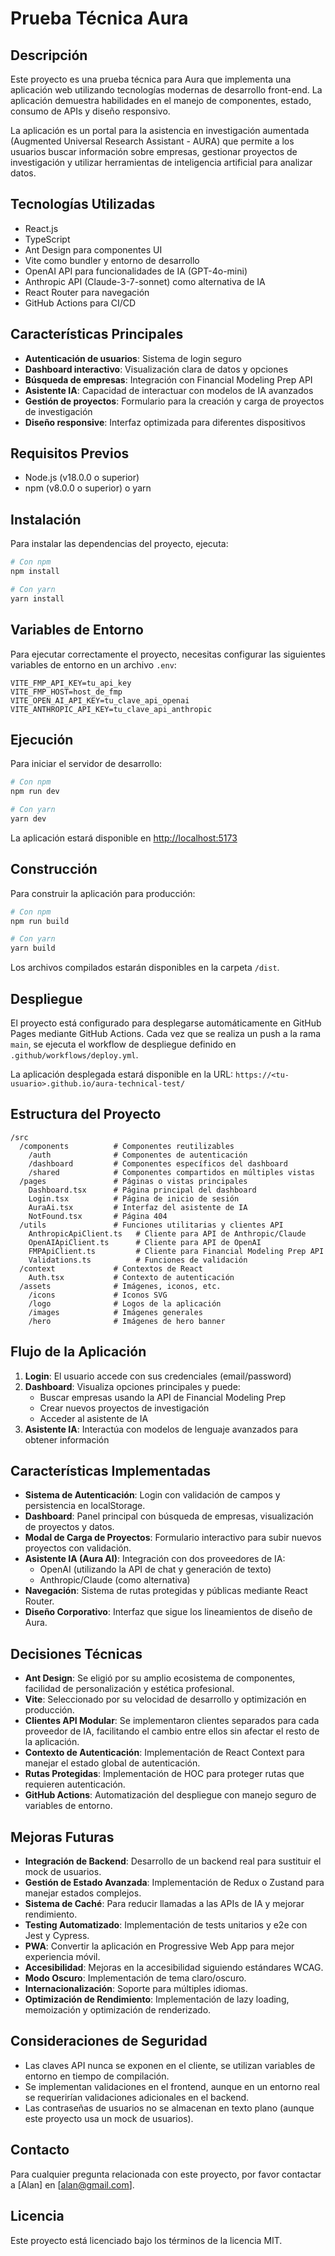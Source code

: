 # Prueba Técnica Aura

## Descripción

Este proyecto es una prueba técnica para Aura que implementa una aplicación web utilizando tecnologías modernas de desarrollo front-end. La aplicación demuestra habilidades en el manejo de componentes, estado, consumo de APIs y diseño responsivo.

La aplicación es un portal para la asistencia en investigación aumentada (Augmented Universal Research Assistant - AURA) que permite a los usuarios buscar información sobre empresas, gestionar proyectos de investigación y utilizar herramientas de inteligencia artificial para analizar datos.

## Tecnologías Utilizadas

- React.js
- TypeScript
- Ant Design para componentes UI
- Vite como bundler y entorno de desarrollo
- OpenAI API para funcionalidades de IA (GPT-4o-mini)
- Anthropic API (Claude-3-7-sonnet) como alternativa de IA
- React Router para navegación
- GitHub Actions para CI/CD

## Características Principales

- **Autenticación de usuarios**: Sistema de login seguro
- **Dashboard interactivo**: Visualización clara de datos y opciones
- **Búsqueda de empresas**: Integración con Financial Modeling Prep API
- **Asistente IA**: Capacidad de interactuar con modelos de IA avanzados
- **Gestión de proyectos**: Formulario para la creación y carga de proyectos de investigación
- **Diseño responsive**: Interfaz optimizada para diferentes dispositivos

## Requisitos Previos

- Node.js (v18.0.0 o superior)
- npm (v8.0.0 o superior) o yarn

## Instalación

Para instalar las dependencias del proyecto, ejecuta:

```bash
# Con npm
npm install

# Con yarn
yarn install
```

## Variables de Entorno

Para ejecutar correctamente el proyecto, necesitas configurar las siguientes variables de entorno en un archivo `.env`:

```
VITE_FMP_API_KEY=tu_api_key
VITE_FMP_HOST=host_de_fmp
VITE_OPEN_AI_API_KEY=tu_clave_api_openai
VITE_ANTHROPIC_API_KEY=tu_clave_api_anthropic
```

## Ejecución

Para iniciar el servidor de desarrollo:

```bash
# Con npm
npm run dev

# Con yarn
yarn dev
```

La aplicación estará disponible en [http://localhost:5173](http://localhost:5173)

## Construcción

Para construir la aplicación para producción:

```bash
# Con npm
npm run build

# Con yarn
yarn build
```

Los archivos compilados estarán disponibles en la carpeta `/dist`.

## Despliegue

El proyecto está configurado para desplegarse automáticamente en GitHub Pages mediante GitHub Actions. Cada vez que se realiza un push a la rama `main`, se ejecuta el workflow de despliegue definido en `.github/workflows/deploy.yml`.

La aplicación desplegada estará disponible en la URL: `https://<tu-usuario>.github.io/aura-technical-test/`

## Estructura del Proyecto

```
/src
  /components          # Componentes reutilizables
    /auth              # Componentes de autenticación
    /dashboard         # Componentes específicos del dashboard
    /shared            # Componentes compartidos en múltiples vistas
  /pages               # Páginas o vistas principales
    Dashboard.tsx      # Página principal del dashboard
    Login.tsx          # Página de inicio de sesión
    AuraAi.tsx         # Interfaz del asistente de IA
    NotFound.tsx       # Página 404
  /utils               # Funciones utilitarias y clientes API
    AnthropicApiClient.ts   # Cliente para API de Anthropic/Claude
    OpenAIApiClient.ts      # Cliente para API de OpenAI
    FMPApiClient.ts         # Cliente para Financial Modeling Prep API
    Validations.ts          # Funciones de validación
  /context             # Contextos de React
    Auth.tsx           # Contexto de autenticación
  /assets              # Imágenes, iconos, etc.
    /icons             # Iconos SVG
    /logo              # Logos de la aplicación
    /images            # Imágenes generales
    /hero              # Imágenes de hero banner
```

## Flujo de la Aplicación

1. **Login**: El usuario accede con sus credenciales (email/password)
2. **Dashboard**: Visualiza opciones principales y puede:
   - Buscar empresas usando la API de Financial Modeling Prep
   - Crear nuevos proyectos de investigación
   - Acceder al asistente de IA
3. **Asistente IA**: Interactúa con modelos de lenguaje avanzados para obtener información

## Características Implementadas

- **Sistema de Autenticación**: Login con validación de campos y persistencia en localStorage.
- **Dashboard**: Panel principal con búsqueda de empresas, visualización de proyectos y datos.
- **Modal de Carga de Proyectos**: Formulario interactivo para subir nuevos proyectos con validación.
- **Asistente IA (Aura AI)**: Integración con dos proveedores de IA:
  - OpenAI (utilizando la API de chat y generación de texto)
  - Anthropic/Claude (como alternativa)
- **Navegación**: Sistema de rutas protegidas y públicas mediante React Router.
- **Diseño Corporativo**: Interfaz que sigue los lineamientos de diseño de Aura.

## Decisiones Técnicas

- **Ant Design**: Se eligió por su amplio ecosistema de componentes, facilidad de personalización y estética profesional.
- **Vite**: Seleccionado por su velocidad de desarrollo y optimización en producción.
- **Clientes API Modular**: Se implementaron clientes separados para cada proveedor de IA, facilitando el cambio entre ellos sin afectar el resto de la aplicación.
- **Contexto de Autenticación**: Implementación de React Context para manejar el estado global de autenticación.
- **Rutas Protegidas**: Implementación de HOC para proteger rutas que requieren autenticación.
- **GitHub Actions**: Automatización del despliegue con manejo seguro de variables de entorno.

## Mejoras Futuras

- **Integración de Backend**: Desarrollo de un backend real para sustituir el mock de usuarios.
- **Gestión de Estado Avanzada**: Implementación de Redux o Zustand para manejar estados complejos.
- **Sistema de Caché**: Para reducir llamadas a las APIs de IA y mejorar rendimiento.
- **Testing Automatizado**: Implementación de tests unitarios y e2e con Jest y Cypress.
- **PWA**: Convertir la aplicación en Progressive Web App para mejor experiencia móvil.
- **Accesibilidad**: Mejoras en la accesibilidad siguiendo estándares WCAG.
- **Modo Oscuro**: Implementación de tema claro/oscuro.
- **Internacionalización**: Soporte para múltiples idiomas.
- **Optimización de Rendimiento**: Implementación de lazy loading, memoización y optimización de renderizado.

## Consideraciones de Seguridad

- Las claves API nunca se exponen en el cliente, se utilizan variables de entorno en tiempo de compilación.
- Se implementan validaciones en el frontend, aunque en un entorno real se requerirían validaciones adicionales en el backend.
- Las contraseñas de usuarios no se almacenan en texto plano (aunque este proyecto usa un mock de usuarios).

## Contacto

Para cualquier pregunta relacionada con este proyecto, por favor contactar a [Alan] en [alan@gmail.com].

## Licencia

Este proyecto está licenciado bajo los términos de la licencia MIT.
